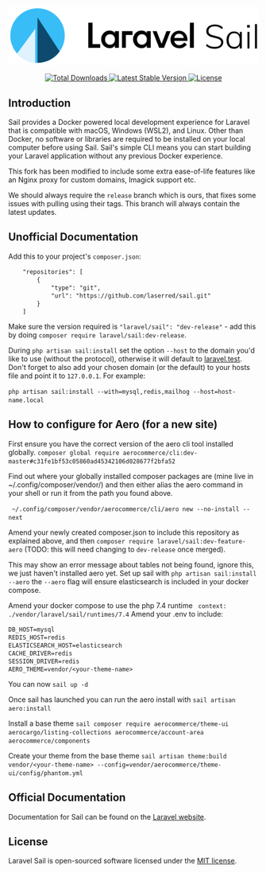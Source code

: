 <p align="center"><img src="https://github.com/laravel/sail/raw/HEAD/art/logo.svg" alt="Logo Laravel Sail"></p>

<p align="center">
    <a href="https://packagist.org/packages/laravel/sail">
        <img src="https://img.shields.io/packagist/dt/laravel/sail" alt="Total Downloads">
    </a>
    <a href="https://packagist.org/packages/laravel/sail">
        <img src="https://img.shields.io/packagist/v/laravel/sail" alt="Latest Stable Version">
    </a>
    <a href="https://packagist.org/packages/laravel/sail">
        <img src="https://img.shields.io/packagist/l/laravel/sail" alt="License">
    </a>
</p>

## Introduction

Sail provides a Docker powered local development experience for Laravel that is compatible with macOS, Windows (WSL2), and Linux. Other than Docker, no software or libraries are required to be installed on your local computer before using Sail. Sail's simple CLI means you can start building your Laravel application without any previous Docker experience.

This fork has been modified to include some extra ease-of-life features like an Nginx proxy for custom domains, Imagick support etc.

We should always require the `release` branch which is ours, that fixes some issues with pulling using their tags. This branch will always contain the latest updates.

## Unofficial Documentation

Add this to your project's `composer.json`:

```
    "repositories": [
        {
            "type": "git",
            "url": "https://github.com/laserred/sail.git"
        }
    ]
```

Make sure the version required is `"laravel/sail": "dev-release"` - add this by doing `composer require laravel/sail:dev-release`.

During `php artisan sail:install` set the option `--host` to the domain you'd like to use (without the protocol), otherwise it will default to [laravel.test](http://laravel.test). Don't forget to also add your chosen domain (or the default) to your hosts file and point it to `127.0.0.1`. For example:

`php artisan sail:install --with=mysql,redis,mailhog --host=host-name.local`

## How to configure for Aero (for a new site)

First ensure you have the correct version of the aero cli tool installed globally.
`composer global require aerocommerce/cli:dev-master#c31fe1bf53c05860ad45342106d028677f2bfa52`

Find out where your globally installed composer packages are (mine live in ~/.config/composer/vendor/) and then either alias the aero command in your shell or run it from the path you found above.

` ~/.config/composer/vendor/aerocommerce/cli/aero new --no-install --next`

Amend your newly created composer.json to include this repository as explained above, and then `composer require laravel/sail:dev-feature-aero` (TODO: this will need changing to `dev-release` once merged).

This may show an error message about tables not being found, ignore this, we just haven't installed aero yet.
Set up sail with `php artisan sail:install --aero` the `--aero` flag will ensure elasticsearch is included in your docker compose.

Amend your docker compose to use the php 7.4 runtime ` context: ./vendor/laravel/sail/runtimes/7.4`
Amend your .env to include:

```
DB_HOST=mysql
REDIS_HOST=redis
ELASTICSEARCH_HOST=elasticsearch
CACHE_DRIVER=redis
SESSION_DRIVER=redis
AERO_THEME=vendor/<your-theme-name>
```

You can now `sail up -d`

Once sail has launched you can run the aero install with `sail artisan aero:install`

Install a base theme
`sail composer require aerocommerce/theme-ui aerocargo/listing-collections aerocommerce/account-area aerocommerce/components`

Create your theme from the base theme
`sail artisan theme:build vendor/<your-theme-name> --config=vendor/aerocommerce/theme-ui/config/phantom.yml`

## Official Documentation

Documentation for Sail can be found on the [Laravel website](https://laravel.com/docs/sail).

## License

Laravel Sail is open-sourced software licensed under the [MIT license](LICENSE.md).
